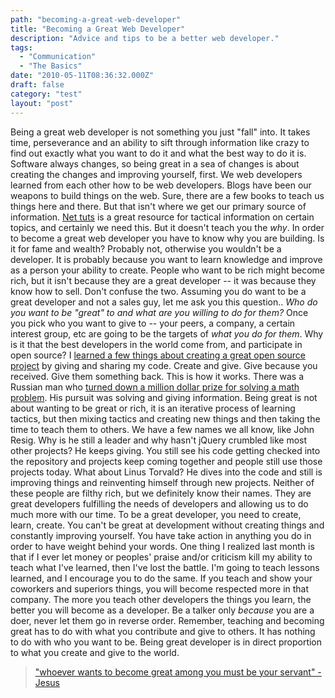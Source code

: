```yaml
---
path: "becoming-a-great-web-developer"
title: "Becoming a Great Web Developer"
description: "Advice and tips to be a better web developer."
tags: 
  - "Communication"
  - "The Basics"
date: "2010-05-11T08:36:32.000Z"
draft: false
category: "test"
layout: "post"
---
```


Being a great web developer is not something you just "fall" into. It takes time, perseverance and an ability to sift through information like crazy to find out exactly what you want to do it and what the best way to do it is. Software always changes, so being great in a sea of changes is about creating the changes and improving yourself, first. We web developers learned from each other how to be web developers. Blogs have been our weapons to build things on the web. Sure, there are a few books to teach us things here and there. But that isn't where we get our primary source of information. [Net tuts](http://nettuts.com/) is a great resource for tactical information on certain topics, and certainly we need this. But it doesn't teach you the _why_. In order to become a great web developer you have to know why you are building. Is it for fame and wealth? Probably not, otherwise you wouldn't be a developer. It is probably because you want to learn knowledge and improve as a person your ability to create. People who want to be rich might become rich, but it isn't because they are a great developer -- it was because they know how to sell. Don't confuse the two. Assuming you do want to be a great developer and not a sales guy, let me ask you this question.. _Who do you want to be "great" to and what are you willing to do for them?_ Once you pick who you want to give to -- your peers, a company, a certain interest group, etc are going to be the targets of _what you do for them_. Why is it that the best developers in the world come from, and participate in open source? I [learned a few things about creating a great open source project](http://marcgrabanski.com/article/5-things-learned-from-coding-open-source) by giving and sharing my code. Create and give. Give because you received. Give them something back. This is how it works. There was a Russian man who [turned down a million dollar prize for solving a math problem](http://www.telegraph.co.uk/news/worldnews/europe/russia/7530771/Russian-maths-genius-may-turn-down-1m-prize.html). His pursuit was solving and giving information. Being great is not about wanting to be great or rich, it is an iterative process of learning tactics, but then mixing tactics and creating new things and then taking the time to teach them to others. We have a few names we all know, like John Resig. Why is he still a leader and why hasn't jQuery crumbled like most other projects? He keeps giving. You still see his code getting checked into the repository and projects keep coming together and people still use those projects today. What about Linus Torvald? He dives into the code and still is improving things and reinventing himself through new projects. Neither of these people are filthy rich, but we definitely know their names. They are great developers fulfilling the needs of developers and allowing us to do much more with our time. To be a great developer, you need to create, learn, create. You can't be great at development without creating things and constantly improving yourself. You have take action in anything you do in order to have weight behind your words. One thing I realized last month is that if I ever let money or peoples' praise and/or criticism kill my ability to teach what I've learned, then I've lost the battle. I'm going to teach lessons learned, and I encourage you to do the same. If you teach and show your coworkers and superiors things, you will become respected more in that company. The more you teach other developers the things you learn, the better you will become as a developer. Be a talker only _because_ you are a doer, never let them go in reverse order. Remember, teaching and becoming great has to do with what you contribute and give to others. It has nothing to do with who you want to be. Being great developer is in direct proportion to what you create and give to the world.

> ["whoever wants to become great among you must be your servant" - Jesus](http://read.ly/Matt20.26.NIV)